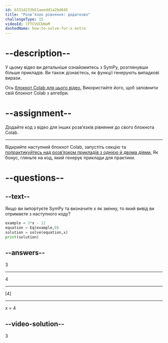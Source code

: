 ```yaml
---
id: 6331d233b51aeedd1a2bd645
title: "Розв’язок рівняння: додатково"
challengeType: 15
videoId: lFTCVUCbNoM
dashedName: how-to-solve-for-x-extra
---
```


# --description--

У цьому відео ви детальніше ознайомитесь з SymPy, розглянувши більше прикладів. Ви також дізнаєтесь, як функції генерують випадкові вирази.

Ось <a href="https://colab.research.google.com/drive/1Jv6WxW93J_1GZao8DkNb4X0D93oVibbs" target="_blank" rel="noopener noreferrer nofollow">блокнот Colab для цього відео.</a> Використайте його, щоб заповнити свій блокнот Colab з алгебри.

# --assignment--

Додайте код з відео для інших розв’язків рівняння до свого блокнота Colab.

---

Відкрийте наступний блокнот Colab, запустіть секцію та <a href="https://colab.research.google.com/drive/1XjmHoERFKcvol7FPidQE-wgdvR82HV45" target="_blank" rel="noopener noreferrer nofollow">попрактикуйтесь над розв’язком прикладів з однією й двома діями.</a> Як бонус, гляньте на код, який генерує приклади для практики.

# --questions--

## --text--

Якщо ви імпортуєте SymPy та визначите x як змінну, то який вивід ви отримаєте з наступного коду?

```py
example = 3*x - 12
equation = Eq(example,0)
solution = solve(equation,x)
print(solution)
```

## --answers--

3

---

4

---

[4]

---

x = 4

## --video-solution--

3
